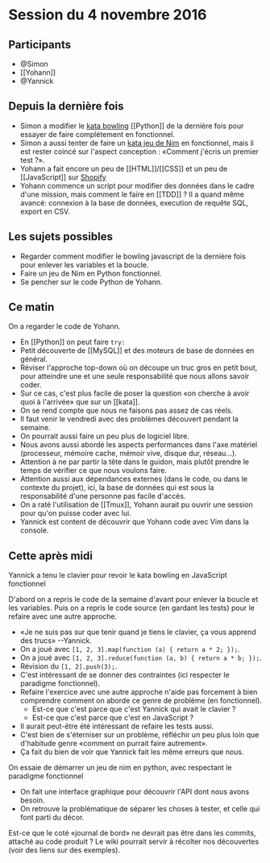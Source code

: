 # Session du 4 novembre 2016

## Participants

- @Simon
- [[Yohann]]
- @Yannick

## Depuis la dernière fois

- Simon a modifier le [kata bowling](http://codingdojo.org/kata/Bowling/) [[Python]] de la dernière fois pour essayer de
  faire complétement en fonctionnel.
- Simon a aussi tenter de faire un [kata jeu de Nim](http://codingdojo.org/kata/Nim/) en fonctionnel, mais il est
  rester coincé sur l'aspect conception : «Comment j'écris un premier test ?».
- Yohann a fait encore un peu de [[HTML]]/[[CSS]] et un peu de [[JavaScript]]
  sur [Shopify](https://fr.shopify.com/)
- Yohann commence un script pour modifier des données dans le cadre d'une
  mission, mais comment le faire en [[TDD]] ? Il a quand même avancé: connexion
  à la base de données, execution de requête SQL, export en CSV.

## Les sujets possibles

- Regarder comment modifier le bowling javascript de la dernière fois pour
  enlever les variables et la boucle.
- Faire un jeu de Nim en Python fonctionnel.
- Se pencher sur le code Python de Yohann.

## Ce matin

On a regarder le code de Yohann.

- En [[Python]] on peut faire `try:`
- Petit découverte de [[MySQL]] et des moteurs de base de données en général.
- Réviser l'approche top-down où on découpe un truc gros en petit bout, pour
  atteindre une et une seule responsabilité que nous allons savoir coder.
- Sur ce cas, c'est plus facile de poser la question «on cherche à avoir quoi à
  l'arrivée» que sur un [[kata]].
- On se rend compte que nous ne faisons pas assez de cas réels.
- Il faut venir le vendredi avec des problèmes découvert pendant la semaine.
- On pourrait aussi faire un peu plus de logiciel libre.
- Nous avons aussi abordé les aspects performances dans l'axe matériel
  (processeur, mémoire cache, mémoir vive, disque dur, réseau...).
- Attention à ne par partir la tête dans le guidon, mais plutôt prendre le
  temps de vérifier ce que nous voulons faire.
- Attention aussi aux dépendances externes (dans le code, ou dans le contexte
  du projet), ici, la base de données qui est sous la responsabilité d'une
  personne pas facile d'accès.
- On a raté l'utilisation de [[Tmux]], Yohann aurait pu ouvrir une session pour
  qu'on puisse coder avec lui.
- Yannick est content de découvrir que Yohann code avec Vim dans la console.

## Cette après midi

Yannick a tenu le clavier pour revoir le kata bowling en JavaScript fonctionnel

D'abord on a repris le code de la semaine d'avant pour enlever la boucle et les
variables. Puis on a repris le code source (en gardant les tests) pour le
refaire avec une autre approche.

- «Je ne suis pas sur que tenir quand je tiens le clavier, ça vous apprend des
  trucs» --Yannick.
- On a joué avec `[1, 2, 3].map(function (a) { return a * 2; });`.
- On a joué avec `[1, 2, 3].reduce(function (a, b) { return a * b; });`.
- Révision du `[1, 2].push(3);`.
- C'est intéressant de se donner des contraintes (ici respecter le paradigme
  fonctionnel).
- Refaire l'exercice avec une autre approche n'aide pas forcement à bien
  comprendre comment on aborde ce genre de problème (en fonctionnel).
  - Est-ce que c'est parce que c'est Yannick qui avait le clavier ?
  - Est-ce que c'est parce que c'est en JavaScript ?
- Il aurait peut-être été intéressant de refaire les tests aussi.
- C'est bien de s'éterniser sur un problème, réfléchir un peu plus loin que
  d'habitude genre «comment on purrait faire autrement».
- Ça fait du bien de voir que Yannick fait les même erreurs que nous.

On essaie de démarrer un jeu de nim en python, avec respectant le paradigme
fonctionnel

- On fait une interface graphique pour découvrir l'API dont nous avons besoin.
- On retrouve la problématique de séparer les choses à tester, et celle qui
  font parti du décor.


Est-ce que le coté «journal de bord» ne devrait pas être dans les commits,
attaché au code produit ? Le wiki pourrait servir à récolter nos découvertes
(voir des liens sur des exemples).
